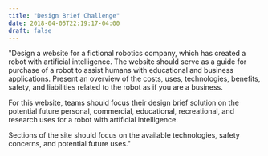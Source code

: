 ```yaml
---
title: "Design Brief Challenge"
date: 2018-04-05T22:19:17-04:00
draft: false
---
```


"Design a website for a fictional robotics company, which has created a robot with artificial
intelligence. The website should serve as a guide for purchase of a robot to assist humans with
educational and business applications. Present an overview of the costs, uses, technologies,
benefits, safety, and liabilities related to the robot as if you are a business.


For this website, teams should focus their design brief solution on the potential future personal,
commercial, educational, recreational, and research uses for a robot with artificial intelligence.


Sections of the site should focus on the available technologies, safety concerns, and potential
future uses."